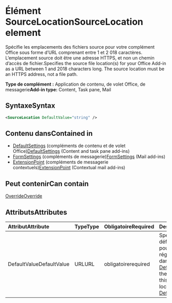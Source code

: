 # <a name="sourcelocation-element"></a><span data-ttu-id="934e3-101">Élément SourceLocation</span><span class="sxs-lookup"><span data-stu-id="934e3-101">SourceLocation element</span></span>

<span data-ttu-id="934e3-p101">Spécifie les emplacements des fichiers source pour votre complément Office sous forme d’URL comprenant entre 1 et 2 018 caractères. L’emplacement source doit être une adresse HTTPS, et non un chemin d’accès de fichier.</span><span class="sxs-lookup"><span data-stu-id="934e3-p101">Specifies the source file location(s) for your Office Add-in as a URL between 1 and 2018 characters long. The source location must be an HTTPS address, not a file path.</span></span>

<span data-ttu-id="934e3-104">**Type de complément :** Application de contenu, de volet Office, de messagerie</span><span class="sxs-lookup"><span data-stu-id="934e3-104">**Add-in type:** Content, Task pane, Mail</span></span>

## <a name="syntax"></a><span data-ttu-id="934e3-105">Syntaxe</span><span class="sxs-lookup"><span data-stu-id="934e3-105">Syntax</span></span>

```XML
<SourceLocation DefaultValue="string" />
```

## <a name="contained-in"></a><span data-ttu-id="934e3-106">Contenu dans</span><span class="sxs-lookup"><span data-stu-id="934e3-106">Contained in</span></span>

- <span data-ttu-id="934e3-107">[DefaultSettings](defaultsettings.md) (compléments de contenu et de volet Office)</span><span class="sxs-lookup"><span data-stu-id="934e3-107">[DefaultSettings](defaultsettings.md) (Content and task pane add-ins)</span></span>
- <span data-ttu-id="934e3-108">[FormSettings](formsettings.md) (compléments de messagerie)</span><span class="sxs-lookup"><span data-stu-id="934e3-108">[FormSettings](formsettings.md) (Mail add-ins)</span></span>
- <span data-ttu-id="934e3-109">[ExtensionPoint](extensionpoint.md) (compléments de messagerie contextuels)</span><span class="sxs-lookup"><span data-stu-id="934e3-109">[ExtensionPoint](extensionpoint.md) (Contextual mail add-ins)</span></span>

## <a name="can-contain"></a><span data-ttu-id="934e3-110">Peut contenir</span><span class="sxs-lookup"><span data-stu-id="934e3-110">Can contain</span></span>

[<span data-ttu-id="934e3-111">Override</span><span class="sxs-lookup"><span data-stu-id="934e3-111">Override</span></span>](override.md)

## <a name="attributes"></a><span data-ttu-id="934e3-112">Attributs</span><span class="sxs-lookup"><span data-stu-id="934e3-112">Attributes</span></span>

|<span data-ttu-id="934e3-113">**Attribut**</span><span class="sxs-lookup"><span data-stu-id="934e3-113">**Attribute**</span></span>|<span data-ttu-id="934e3-114">**Type**</span><span class="sxs-lookup"><span data-stu-id="934e3-114">**Type**</span></span>|<span data-ttu-id="934e3-115">**Obligatoire**</span><span class="sxs-lookup"><span data-stu-id="934e3-115">**Required**</span></span>|<span data-ttu-id="934e3-116">**Description**</span><span class="sxs-lookup"><span data-stu-id="934e3-116">**Description**</span></span>|
|:-----|:-----|:-----|:-----|
|<span data-ttu-id="934e3-117">DefaultValue</span><span class="sxs-lookup"><span data-stu-id="934e3-117">DefaultValue</span></span>|<span data-ttu-id="934e3-118">URL</span><span class="sxs-lookup"><span data-stu-id="934e3-118">URL</span></span>|<span data-ttu-id="934e3-119">obligatoire</span><span class="sxs-lookup"><span data-stu-id="934e3-119">required</span></span>|<span data-ttu-id="934e3-120">Spécifie la valeur par défaut de ce paramètre pour les paramètres régionaux spécifiés dans l’élément [DefaultLocale](defaultlocale.md).</span><span class="sxs-lookup"><span data-stu-id="934e3-120">Specifies the default value for this setting for the locale specified in the [DefaultLocale](defaultlocale.md) element.</span></span>|

